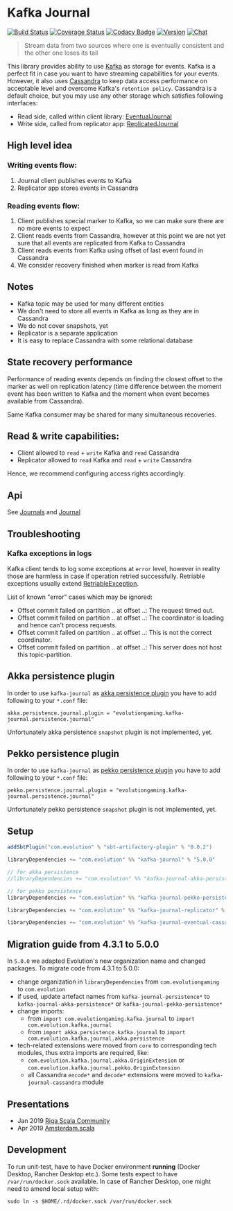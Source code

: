 # Kafka Journal 
[![Build Status](https://github.com/evolution-gaming/kafka-journal/actions/workflows/ci.yml/badge.svg?branch=master)](https://github.com/evolution-gaming/kafka-journal/actions?query=workflow%3ACI+branch%3Amaster)
[![Coverage Status](https://coveralls.io/repos/github/evolution-gaming/kafka-journal/badge.svg?branch=master)](https://coveralls.io/github/evolution-gaming/kafka-journal?branch=master)
[![Codacy Badge](https://app.codacy.com/project/badge/Grade/a391e347e329454e8f992717113ec1ec)](https://app.codacy.com/gh/evolution-gaming/kafka-journal/dashboard?utm_source=gh&utm_medium=referral&utm_content=&utm_campaign=Badge_grade)
[![Version](https://img.shields.io/badge/version-click-blue)](https://evolution.jfrog.io/artifactory/api/search/latestVersion?g=com.evolution&a=kafka-journal_2.13&repos=public)
[![Chat](https://badges.gitter.im/Join%20Chat.svg)](https://gitter.im/evolution-gaming/kafka-journal)

> Stream data from two sources where one is eventually consistent and the other one loses its tail

This library provides ability to use [Kafka](https://kafka.apache.org) as storage for events.
Kafka is a perfect fit in case you want to have streaming capabilities for your events.
However, it also uses [Cassandra](http://cassandra.apache.org) to keep data access performance on acceptable level and 
overcome Kafka's `retention policy`. 
Cassandra is a default choice, but you may use any other storage which satisfies following interfaces:
* Read side, called within client library: [EventualJournal](journal/src/main/scala/com/evolutiongaming/kafka/journal/eventual/EventualJournal.scala) 
* Write side, called from replicator app: [ReplicatedJournal](journal/src/main/scala/com/evolutiongaming/kafka/journal/eventual/ReplicatedJournal.scala) 

## High level idea

### Writing events flow:
1. Journal client publishes events to Kafka
2. Replicator app stores events in Cassandra

### Reading events flow:
1. Client publishes special marker to Kafka, so we can make sure there are no more events to expect
2. Client reads events from Cassandra, however at this point we are not yet sure that all events are replicated from 
   Kafka to Cassandra
3. Client reads events from Kafka using offset of last event found in Cassandra
4. We consider recovery finished when marker is read from Kafka

## Notes
* Kafka topic may be used for many different entities
* We don't need to store all events in Kafka as long as they are in Cassandra
* We do not cover snapshots, yet
* Replicator is a separate application
* It is easy to replace Cassandra with some relational database

## State recovery performance

Performance of reading events depends on finding the closest offset to the marker as well on replication latency (time 
difference between the moment event has been written to Kafka and the moment when event becomes available from
Cassandra).

Same Kafka consumer may be shared for many simultaneous recoveries.

## Read & write capabilities:
* Client allowed to `read` + `write` Kafka and `read` Cassandra
* Replicator allowed to `read` Kafka and `read` + `write` Cassandra

Hence, we recommend configuring access rights accordingly.

## Api

See [Journals](journal/src/main/scala/com/evolutiongaming/kafka/journal/Journals.scala) and 
[Journal](journal/src/main/scala/com/evolutiongaming/kafka/journal/Journal.scala)

## Troubleshooting

### Kafka exceptions in logs

Kafka client tends to log some exceptions at `error` level, however in reality those are harmless in case if operation
retried successfully. Retriable exceptions usually extend [RetriableException](https://github.com/apache/kafka/blob/trunk/clients/src/main/java/org/apache/kafka/common/errors/RetriableException.java).

List of known "error" cases which may be ignored:
* Offset commit failed on partition .. at offset ..: The request timed out.
* Offset commit failed on partition .. at offset ..: The coordinator is loading and hence can't process requests.
* Offset commit failed on partition .. at offset ..: This is not the correct coordinator.
* Offset commit failed on partition .. at offset ..: This server does not host this topic-partition. 

## Akka persistence plugin

In order to use `kafka-journal` as [akka persistence plugin](https://doc.akka.io/libraries/akka-core/2.6/persistence-plugins.html) 
you have to add following to your `*.conf` file:
```hocon
akka.persistence.journal.plugin = "evolutiongaming.kafka-journal.persistence.journal"
```

Unfortunately akka persistence `snapshot` plugin is not implemented, yet.

## Pekko persistence plugin

In order to use `kafka-journal` as [pekko persistence plugin](https://pekko.apache.org/docs/pekko/1.0/persistence-plugins.html) 
you have to add following to your `*.conf` file:
```hocon
pekko.persistence.journal.plugin = "evolutiongaming.kafka-journal.persistence.journal"
```

Unfortunately pekko persistence `snapshot` plugin is not implemented, yet.

## Setup

```scala
addSbtPlugin("com.evolution" % "sbt-artifactory-plugin" % "0.0.2")

libraryDependencies += "com.evolution" %% "kafka-journal" % "5.0.0"

// for akka persistence
//libraryDependencies += "com.evolution" %% "kafka-journal-akka-persistence" % "5.0.0"

// for pekko persistence
libraryDependencies += "com.evolution" %% "kafka-journal-pekko-persistence" % "5.0.0"

libraryDependencies += "com.evolution" %% "kafka-journal-replicator" % "5.0.0"

libraryDependencies += "com.evolution" %% "kafka-journal-eventual-cassandra" % "5.0.0"
```

## Migration guide from 4.3.1 to 5.0.0

In `5.0.0` we adapted Evolution's new organization name and changed packages.
To migrate code from 4.3.1 to 5.0.0:
* change organization in `libraryDependencies` from `com.evolutiongaming` to `com.evolution`
* if used, update artefact names from `kafka-journal-persistence*` to
  `kafka-journal-akka-persistence*` or `kafka-journal-pekko-persistence*`
* change imports:
  * from `import com.evolutiongaming.kafka.journal` to `import com.evolution.kafka.journal`
  * from `import akka.persistence.kafka.journal` to `import com.evolution.kafka.journal.akka.persistence`
* tech-related extensions were moved from `core` to corresponding tech modules, thus extra imports are required, like:
  * `com.evolution.kafka.journal.akka.OriginExtension` or `com.evolution.kafka.journal.pekko.OriginExtension` 
  * all Cassandra `encode*` and `decode*` extensions were moved to `kafka-journal-cassandra` module

## Presentations

* Jan 2019 [Riga Scala Community](https://www.meetup.com/Riga-Scala-Community/events/257926307)
* Apr 2019 [Amsterdam.scala](https://www.meetup.com/amsterdam-scala/events/260005066/)

## Development

To run unit-test, have to have Docker environment **running** (Docker Desktop, Rancher Desktop etc.). Some tests expect
to have `/var/run/docker.sock` available. In case of Rancher Desktop, one might need to amend local setup with:
```shell
sudo ln -s $HOME/.rd/docker.sock /var/run/docker.sock
```

